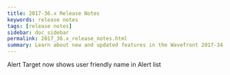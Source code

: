```yaml
---
title: 2017-36.x Release Notes
keywords: release notes
tags: [release notes]
sidebar: doc_sidebar
permalink: 2017_36.x_release_notes.html
summary: Learn about new and updated features in the Wavefront 2017-34.x release.
---
```


Alert Target now shows user friendly name in Alert list


